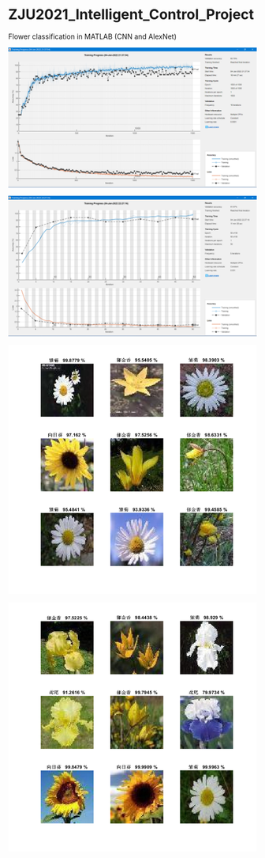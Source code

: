 # ZJU2021_Intelligent_Control_Project
Flower classification in MATLAB (CNN and AlexNet)

![image1](https://github.com/LeBronLiHD/ZJU2021_Intelligent_Control_Project/blob/main/Plots/CNN_train_plot.png)

![image2](https://github.com/LeBronLiHD/ZJU2021_Intelligent_Control_Project/blob/main/Plots/Alex_train_plot.png)

![image3](https://github.com/LeBronLiHD/ZJU2021_Intelligent_Control_Project/blob/main/Plots/CNN_9_with_pred_and_confidence.png)

![image4](https://github.com/LeBronLiHD/ZJU2021_Intelligent_Control_Project/blob/main/Plots/Alex_9_with_pred_and_confidence.png)
